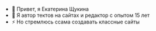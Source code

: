 - 👋 Привет, я Екатерина Щукина
- 👀 Я автор тектов на сайтах и редактор с опытом 15 лет
- ⚡ Но стремлюсь ссама создавать классные сайты
  
